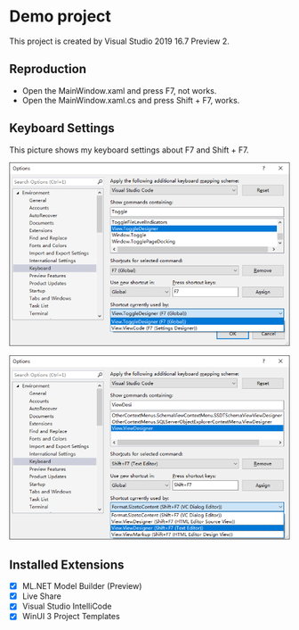 # Demo project

This project is created by Visual Studio 2019 16.7 Preview 2.

## Reproduction

- Open the MainWindow.xaml and press F7, not works.
- Open the MainWindow.xaml.cs and press Shift + F7, works.

## Keyboard Settings

This picture shows my keyboard settings about F7 and Shift + F7.

![F7](/docs/img/2020-06-12-17-48-47.png)

![Shift + F7](/docs/img/2020-06-12-17-50-30.png)

## Installed Extensions

- [x] ML.NET Model Builder (Preview)
- [x] Live Share
- [x] Visual Studio IntelliCode
- [x] WinUI 3 Project Templates
